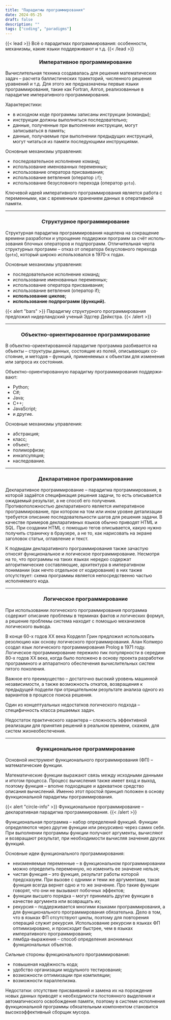 ```yaml
---
title: "Парадигмы программирования"
date: 2024-05-25
draft: false
description: ""
tags: ["coding", "paradigms"]
---
```


{{< lead >}}
Всё о парадигмах программирования: особенности, механизмы, какие языки поддерживают и т.д.
{{< /lead >}}

### <center>Императивное программирование</center>

Вычислительная техника создавалась для решения математических задач – расчета баллистических траекторий, численного решения уравнений и т.д. Для этого же предназначены первые языки программирования, такие как Fortran, Алгол, реализованные в парадигме императивного программирования.  

Характеристики:
* в исходном коде программы записаны инструкции (команды);
* инструкции должны выполняться последовательно;
* данные, полученные при выполнении инструкции, могут записываться в память;
* данные, получаемые при выполнении предыдущих инструкций, могут читаться из памяти последующими инструкциями.

Основные механизмы управления:
* последовательное исполнение команд;
* использование именованных переменных;
* использование оператора присваивания;
* использование ветвления (оператор `if`);
* использование безусловного перехода (оператор `goto`).

Ключевой идеей императивного программирования является работа с переменными, как с временным хранением данных в оперативной памяти.

---
### <center>Структурное программирование</center>

Струк­тур­ная парадигма программирования на­це­ле­на на со­кра­ще­ние вре­ме­ни раз­ра­бот­ки и уп­ро­ще­ние под­держ­ки про­грамм за счёт ис­поль­зо­ва­ния блоч­ных опе­ра­то­ров и под­про­грамм. От­ли­чительная чер­та струк­тур­ных про­грамм – от­каз от опе­ра­то­ра безусловного пе­ре­хо­да (`goto`), который широко использовался в 1970-х годах.

Основные механизмы управления:
* последовательное исполнение команд;
* использование именованных переменных;
* использование оператора присваивания;
* использование ветвления (оператор if);
* **использование циклов;**
* **использование подпрограмм (функций).**

{{< alert "bars" >}}
Парадигму структурного программирования предложил нидерландский ученый Эдсгер Дейкстра.
{{< /alert >}}

---
### <center>Объектно-ориентированное программирование</center>

В объектно-ориентированной парадигме про­грам­ма раз­би­ва­ет­ся на объ­ек­ты – струк­ту­ры дан­ных, со­стоя­щие из по­лей, опи­сы­ваю­щих со­стоя­ние, и ме­то­дов – функций, при­ме­няе­мых к объ­ек­там для изме­не­ния или за­про­са их со­стоя­ния.

Объ­ект­но-ори­ен­ти­ро­ван­ную парадигму программирования под­дер­жи­ваю­т:
* Python;
* C#;
* Java;
* C++;
* JavaScript;
* и другие.

Основные механизмы управления:
* абстракция;
* класс;
* объект;
* полиморфизм;
* инкапсуляция;
* наследование.

---
### <center>Декларативное программирование</center>

Декларативное программирование – парадигма программирования, в которой задаётся спецификация решения задачи, то есть описывается ожидаемый результат, а не способ его получения. Противоположностью декларативного является императивное программирование, при котором на том или ином уровне детализации требуется описание последовательности шагов для решения задачи. В качестве примеров декларативных языков обычно приводят HTML и SQL. При создании HTML с помощью тегов описывается, какую нужно получить страничку в браузере, а не то, как нарисовать на экране заголовок статьи, оглавление и текст.  

К подвидам декларативного программирования также зачастую относят функциональное и логическое программирование. Несмотря на то, что программы на таких языках нередко содержат алгоритмические составляющие, архитектура в императивном понимании (как нечто отдельное от кодирования) в них также отсутствует: схема программы является непосредственно частью исполняемого кода.

---
### <center>Логическое программирование</center>

При использовании логического программирования программа содержит описание проблемы в терминах фактов и логических формул, а решение проблемы система находит с помощью механизмов логического вывода.

В конце 60-х годов XX века Корделл Грин предложил использовать резолюцию как основу логического программирования. Алан Колмеро создал язык логического программирования Prolog в 1971 году. Логическое программирование пережило пик популярности в середине 80-х годов XX века, когда было положено в основу проекта разработки программного и аппаратного обеспечения вычислительных систем пятого поколения.

Важное его преимущество – достаточно высокий уровень машинной независимости, а также возможность откатов, возвращения к предыдущей подцели при отрицательном результате анализа одного из вариантов в процессе поиска решения.

Один из концептуальных недостатков логического подхода – специфичность класса решаемых задач.

Недостаток практического характера – сложность эффективной реализации для принятия решений в реальном времени, скажем, для систем жизнеобеспечения.

---
### <center>Функциональное программирование</center>

Основной инструмент функционального программирования (ФП) – математические функции.

Математические функции выражают связь между исходными данными и итогом процесса. Процесс вычисления также имеет вход и выход, поэтому функция – вполне подходящее и адекватное средство описания вычислений. Именно этот простой принцип положен в основу функциональной парадигмы программирования. 

{{< alert "circle-info" >}}
Функциональное программирование – декларативная парадигма программирования.
{{< /alert >}}

Функциональная программа – набор определений функций. Функции определяются через другие функции или рекурсивно через самих себя. При выполнении программы функции получают аргументы, вычисляют и возвращают результат, при необходимости вычисляя значения других функций.

Основные идеи функционального программирования:
- неизменяемые переменные – в функциональном программировании можно определить переменную, но изменить ее значение нельзя;
- чистая функция – это функция, результат работы которой предсказуем. При вызове с одними и теми же аргументами, такая функция всегда вернет одно и то же значение. Про такие функции говорят, что они не вызывают побочных эффектов;
- функции высшего порядка – могут принимать другие функции в качестве аргумента или возвращать их;
- рекурсия – поддерживается многими языками программирования, а для функционального программирования обязательна. Дело в том, что в языках ФП отсутствуют циклы, поэтому для повторения операций служит рекурсия. Использование рекурсии в языках ФП оптимизировано, и происходит быстрее, чем в языках императивного программирования;
- лямбда-выражения – способ определения анонимных функциональных объектов.

Сильные стороны функционального программирования:
* повышеная надёжность кода;
* удобство организации модульного тестирования;
* возможности оптимизации при компиляции;
* возможности параллелизма.

Недостатки: отсутствие присваиваний и замена их на порождение новых данных приводят к необходимости постоянного выделения и автоматического освобождения памяти, поэтому в системе исполнения функциональной программы обязательным компонентом становится высокоэффективный сборщик мусора.